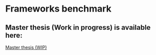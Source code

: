 # Frameworks benchmark

## Master thesis (Work in progress) is available here:
[Master thesis (WIP)](thesis/EE-dyplom.pdf)